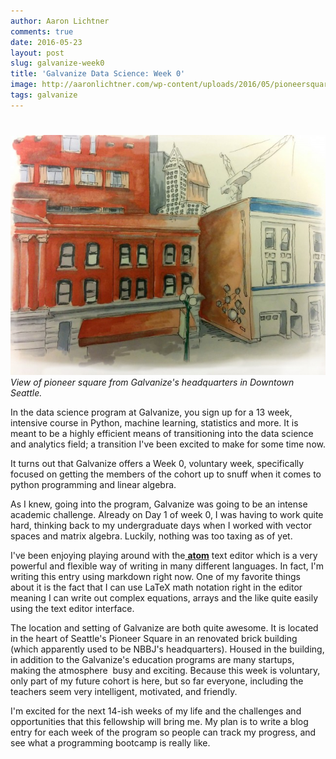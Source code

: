 ```yaml
---
author: Aaron Lichtner
comments: true
date: 2016-05-23 
layout: post
slug: galvanize-week0
title: 'Galvanize Data Science: Week 0'
image: http://aaronlichtner.com/wp-content/uploads/2016/05/pioneersquare1-644x491.jpg
tags: galvanize
---
```


# 



![View of pioneer square from Galvanize's headquarters in Downtown Seattle](/public/img/pioneersquare1-644x491.jpg) *View of pioneer square from Galvanize's headquarters in Downtown Seattle.*

In the data science program at Galvanize, you sign up for a 13 week, intensive course in Python, machine learning, statistics and more. It is meant to be a highly efficient means of transitioning into the data science and analytics field; a transition I've been excited to make for some time now.

It turns out that Galvanize offers a Week 0, voluntary week, specifically focused on getting the members of the cohort up to snuff when it comes to python programming and linear algebra.

As I knew, going into the program, Galvanize was going to be an intense academic challenge. Already on Day 1 of week 0, I was having to work quite hard, thinking back to my undergraduate days when I worked with vector spaces and matrix algebra. Luckily, nothing was too taxing as of yet.

I've been enjoying playing around with the[ **atom**](https://atom.io/) text editor which is a very powerful and flexible way of writing in many different languages. In fact, I'm writing this entry using markdown right now. One of my favorite things about it is the fact that I can use LaTeX math notation right in the editor meaning I can write out complex equations, arrays and the like quite easily using the text editor interface.

The location and setting of Galvanize are both quite awesome. It is located in the heart of Seattle's Pioneer Square in an renovated brick building (which apparently used to be NBBJ's headquarters). Housed in the building, in addition to the Galvanize's education programs are many startups, making the atmosphere  busy and exciting. Because this week is voluntary, only part of my future cohort is here, but so far everyone, including the teachers seem very intelligent, motivated, and friendly.

I'm excited for the next 14-ish weeks of my life and the challenges and opportunities that this fellowship will bring me. My plan is to write a blog entry for each week of the program so people can track my progress, and see what a programming bootcamp is really like.
